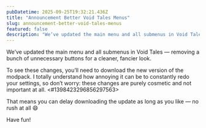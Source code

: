 ```yaml
---
pubDatetime: 2025-09-25T19:32:21.436Z
title: "Announcement Better Void Tales Menus"
slug: announcement-better-void-tales-menus
featured: false
description: "We’ve updated the main menu and all submenus in Void Tales — removing a bunch of unnecessary buttons..."
---
```

We’ve updated the main menu and all submenus in Void Tales — removing a bunch of unnecessary buttons for a cleaner, fancier look.

To see these changes, you’ll need to download the new version of the modpack. I totally understand how annoying it can be to constantly redo your settings, so don’t worry: these changes are purely cosmetic and not important at all. <#1398423296856297563> 

That means you can delay downloading the update as long as you like — no rush at all 😄

Have fun!